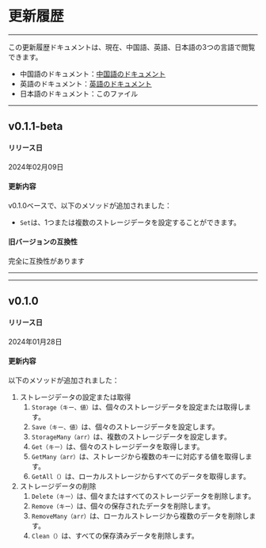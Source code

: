 # 更新履歴

---

この更新履歴ドキュメントは、現在、中国語、英語、日本語の3つの言語で閲覧できます。

- 中国語のドキュメント：[中国語のドキュメント](./log.md)
- 英語のドキュメント：[英語のドキュメント](./log.en.md)
- 日本語のドキュメント：このファイル

---

## v0.1.1-beta

#### リリース日

2024年02月09日

#### 更新内容

v0.1.0ベースで、以下のメソッドが追加されました：

- `Set`は、1つまたは複数のストレージデータを設定することができます。

#### 旧バージョンの互換性

完全に互換性があります

---

---

## v0.1.0

#### リリース日

2024年01月28日

#### 更新内容

以下のメソッドが追加されました：

1. ストレージデータの設定または取得
    1. `Storage（キー、値）`は、個々のストレージデータを設定または取得します。
    2. `Save（キー、値）`は、個々のストレージデータを設定します。
    3. `StorageMany（arr）`は、複数のストレージデータを設定します。
    4. `Get（キー）`は、個々のストレージデータを取得します。
    5. `GetMany（arr）`は、ストレージから複数のキーに対応する値を取得します。
    6. `GetAll（）`は、ローカルストレージからすべてのデータを取得します。
2. ストレージデータの削除
    1. `Delete（キー）`は、個々またはすべてのストレージデータを削除します。
    2. `Remove（キー）`は、個々の保存されたデータを削除します。
    3. `RemoveMany（arr）`は、ローカルストレージから複数のデータを削除します。
    4. `Clean（）`は、すべての保存済みデータを削除します。
